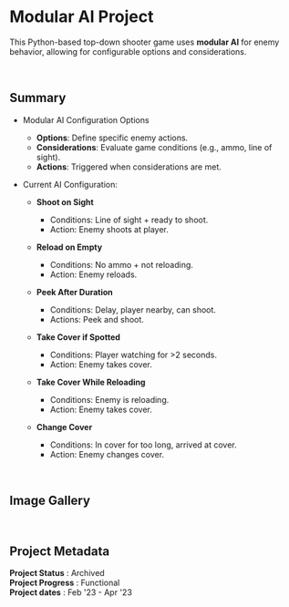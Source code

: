 # Modular AI Project

This Python-based top-down shooter game uses **modular AI** for enemy behavior, allowing for configurable options and considerations.

<br>

## Summary
- Modular AI Configuration Options
  - **Options**: Define specific enemy actions.
  - **Considerations**: Evaluate game conditions (e.g., ammo, line of sight).
  - **Actions**: Triggered when considerations are met.

- Current AI Configuration:
  - **Shoot on Sight**
    - Conditions: Line of sight + ready to shoot.
    - Action: Enemy shoots at player.
    
  - **Reload on Empty**
    - Conditions: No ammo + not reloading.
    - Action: Enemy reloads.
  
  - **Peek After Duration**
    - Conditions: Delay, player nearby, can shoot.
    - Actions: Peek and shoot.
  
  - **Take Cover if Spotted**
    - Conditions: Player watching for >2 seconds.
    - Action: Enemy takes cover.
  
  - **Take Cover While Reloading**
    - Conditions: Enemy is reloading.
    - Action: Enemy takes cover.
  
  - **Change Cover**
    - Conditions: In cover for too long, arrived at cover.
    - Action: Enemy changes cover.
<br>

## Image Gallery

<!--
### Placeholder Image (This is the image's caption/label)  
![Please end my suffering... (This is the image's alt text)](https://github.com/a-dubs/github-project-template/blob/master/image_gallery/Please_replace_me_I_am_begging_you.jpg)
-->
<br>

## Project Metadata  

**Project Status** : Archived  
**Project Progress** : Functional  
**Project dates** : Feb '23 - Apr '23  

